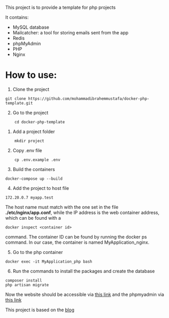 This project is to provide a template for php projects

It contains: 

- MySQL database
- Mailcatcher: a tool for storing emails sent from the app
- Redis
- phpMyAdmin
- PHP
- Nginx

# How to use:
1. Clone the project
```
git clone https://github.com/mohammadibrahemmustafa/docker-php-template.git
```
2. Go to the project
```
    cd docker-php-template
```
1. Add a project folder
```
    mkdir project
```
2. Copy .env file
```
    cp .env.example .env
```
3. Build the containers
```
docker-compose up --build
```
4. Add the project to host file
```
172.20.0.7 myapp.test
```
The host name must match with the one set in the file **./etc/nginx/app.conf**, while the IP address is the web container address, which can be found with a 

```
docker inspect <container id>
```

 command. The container ID can be found by running the docker ps command. In our case, the container is named MyApplication_nginx.

5. Go to the php container 
```
docker exec -it MyApplication_php bash
```

6. Run the commands to install the packages and create the database
```
composer install
php artisan migrate
```

 Now the website should be accessible via [this link](http://myapp.test) and the phpmyadmin via [this link](http://localhost:8081/index.php) 

 This project is based on the [blog](https://polcode.com/resources/blog/how-to-run-a-laravel-application-locally-with-docker/) 